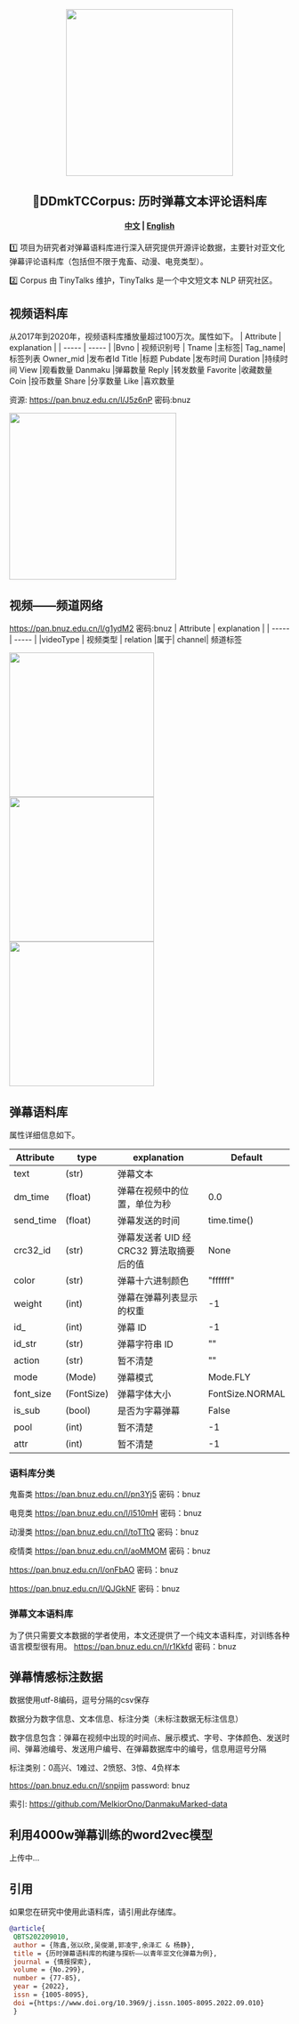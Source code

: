 <div align="center"><img src="https://avatars.githubusercontent.com/u/128916285?s=400&u=8ea76106ce0018439d6d6414b26aea62680712d6&v=4" height="300px"/></div>

<h2 align="center"> 📕DDmkTCCorpus: 历时弹幕文本评论语料库</h2>

<h4 align="center">
    <a href="https://github.com/DBsCCorpus">中文</a> |
    <a href="https://github.com/DBsCCorpus">English</a>
</h4>

1️⃣ 项目为研究者对弹幕语料库进行深入研究提供开源评论数据，主要针对亚文化弹幕评论语料库（包括但不限于鬼畜、动漫、电竞类型）。

2️⃣ Corpus 由 TinyTalks 维护，TinyTalks 是一个中文短文本 NLP 研究社区。

## 视频语料库
从2017年到2020年，视频语料库播放量超过100万次。属性如下。
| Attribute | explanation |
| ----- | ----- |
|Bvno	| 视频识别号 |
Tname	|主标签|
Tag_name|	标签列表
Owner_mid	|发布者Id
Title	|标题
Pubdate	|发布时间
Duration	|持续时间
View	|观看数量
Danmaku	|弹幕数量
Reply	|转发数量
Favorite	|收藏数量
Coin	|投币数量
Share	|分享数量
Like	|喜欢数量

资源: https://pan.bnuz.edu.cn/l/J5z6nP 
密码:bnuz

<img src="https://github.com/Chen-X666/bullet-screenCorpus/blob/main/%E5%9B%BE3%20%E8%A7%86%E9%A2%91%E5%B1%9E%E6%80%A7%E7%9A%84%E5%85%B3%E8%81%94%E7%B3%BB%E6%95%B0.png" width="300px">

## 视频——频道网络
https://pan.bnuz.edu.cn/l/g1ydM2 
密码:bnuz
| Attribute | explanation |
| ----- | ----- |
|videoType	| 视频类型 |
relation	|属于|
channel|	频道标签

<img src="https://github.com/Chen-X666/bullet-screenCorpus/blob/main/%E5%9B%BE1%20%E7%94%B5%E7%AB%9E%E7%B1%BB%E5%9E%8B%E9%A2%91%E9%81%93%E5%85%B3%E7%B3%BB%E7%BD%91%E5%9B%BE.png" width="260px"><img src="https://github.com/Chen-X666/bullet-screenCorpus/blob/main/%E5%9B%BE10%20%E9%AC%BC%E7%95%9C%E7%B1%BB%E5%9E%8B%E9%A2%91%E9%81%93%E5%85%B3%E7%B3%BB%E7%BD%91%E5%9B%BE.png" width="260px"><img src="https://github.com/Chen-X666/bullet-screenCorpus/blob/main/%E5%9B%BE11%20%E5%8A%A8%E6%BC%AB%E7%B1%BB%E5%9E%8B%E9%A2%91%E9%81%93%E5%85%B3%E7%B3%BB%E7%BD%91%E5%9B%BE.png" width="260px">

## 弹幕语料库
属性详细信息如下。

| Attribute | type | explanation | Default |
| ----- | ----- |  ----- |  ----- |
text  | (str) | 弹幕文本
dm_time   | (float)  | 弹幕在视频中的位置，单位为秒 | 0.0
send_time |(float)   | 弹幕发送的时间 | time.time()
crc32_id  |(str)     | 弹幕发送者 UID 经 CRC32 算法取摘要后的值 | None
color     |(str)     | 弹幕十六进制颜色 | "ffffff"
weight    |(int)     | 弹幕在弹幕列表显示的权重  | -1
id_       |(int)     | 弹幕 ID | -1
id_str    |(str)     | 弹幕字符串 ID  | ""
action    |(str)     | 暂不清楚 | ""
mode      |(Mode)    | 弹幕模式  | Mode.FLY
font_size |(FontSize)| 弹幕字体大小  | FontSize.NORMAL
is_sub    |(bool)    | 是否为字幕弹幕  | False
pool      |(int)     | 暂不清楚 | -1
attr      |(int)     |暂不清楚 | -1
### 语料库分类

鬼畜类
https://pan.bnuz.edu.cn/l/pn3Yj5
密码：bnuz

电竞类
https://pan.bnuz.edu.cn/l/I510mH
密码：bnuz

动漫类
https://pan.bnuz.edu.cn/l/toTTtQ
密码：bnuz

疫情类
https://pan.bnuz.edu.cn/l/aoMMOM
密码：bnuz

https://pan.bnuz.edu.cn/l/onFbAO
密码：bnuz

https://pan.bnuz.edu.cn/l/QJGkNF
密码：bnuz

### 弹幕文本语料库
为了供只需要文本数据的学者使用，本文还提供了一个纯文本语料库，对训练各种语言模型很有用。
https://pan.bnuz.edu.cn/l/r1Kkfd
密码：bnuz

## 弹幕情感标注数据
数据使用utf-8编码，逗号分隔的csv保存

数据分为数字信息、文本信息、标注分类（未标注数据无标注信息）

数字信息包含：弹幕在视频中出现的时间点、展示模式、字号、字体颜色、发送时间、弹幕池编号、发送用户编号、在弹幕数据库中的编号，信息用逗号分隔

标注类别：0高兴、1难过、2愤怒、3惊、4负样本

https://pan.bnuz.edu.cn/l/snpijm password: bnuz

索引: https://github.com/MelkiorOno/DanmakuMarked-data

## 利用4000w弹幕训练的word2vec模型
上传中...

## 引用

如果您在研究中使用此语料库，请引用此存储库。

```bibtex
@article{
 QBTS202209010,
 author = {陈鑫,张以欣,吴俊潮,郭凌宇,余泽汇 & 杨静},
 title = {历时弹幕语料库的构建与探析——以青年亚文化弹幕为例},
 journal = {情报探索},
 volume = {No.299},
 number = {77-85},
 year = {2022},
 issn = {1005-8095},
 doi ={https://www.doi.org/10.3969/j.issn.1005-8095.2022.09.010}
 }
```

